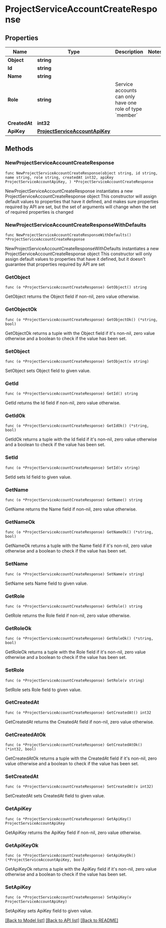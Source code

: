 # ProjectServiceAccountCreateResponse

## Properties

Name | Type | Description | Notes
------------ | ------------- | ------------- | -------------
**Object** | **string** |  | 
**Id** | **string** |  | 
**Name** | **string** |  | 
**Role** | **string** | Service accounts can only have one role of type &#x60;member&#x60; | 
**CreatedAt** | **int32** |  | 
**ApiKey** | [**ProjectServiceAccountApiKey**](ProjectServiceAccountApiKey.md) |  | 

## Methods

### NewProjectServiceAccountCreateResponse

`func NewProjectServiceAccountCreateResponse(object string, id string, name string, role string, createdAt int32, apiKey ProjectServiceAccountApiKey, ) *ProjectServiceAccountCreateResponse`

NewProjectServiceAccountCreateResponse instantiates a new ProjectServiceAccountCreateResponse object
This constructor will assign default values to properties that have it defined,
and makes sure properties required by API are set, but the set of arguments
will change when the set of required properties is changed

### NewProjectServiceAccountCreateResponseWithDefaults

`func NewProjectServiceAccountCreateResponseWithDefaults() *ProjectServiceAccountCreateResponse`

NewProjectServiceAccountCreateResponseWithDefaults instantiates a new ProjectServiceAccountCreateResponse object
This constructor will only assign default values to properties that have it defined,
but it doesn't guarantee that properties required by API are set

### GetObject

`func (o *ProjectServiceAccountCreateResponse) GetObject() string`

GetObject returns the Object field if non-nil, zero value otherwise.

### GetObjectOk

`func (o *ProjectServiceAccountCreateResponse) GetObjectOk() (*string, bool)`

GetObjectOk returns a tuple with the Object field if it's non-nil, zero value otherwise
and a boolean to check if the value has been set.

### SetObject

`func (o *ProjectServiceAccountCreateResponse) SetObject(v string)`

SetObject sets Object field to given value.


### GetId

`func (o *ProjectServiceAccountCreateResponse) GetId() string`

GetId returns the Id field if non-nil, zero value otherwise.

### GetIdOk

`func (o *ProjectServiceAccountCreateResponse) GetIdOk() (*string, bool)`

GetIdOk returns a tuple with the Id field if it's non-nil, zero value otherwise
and a boolean to check if the value has been set.

### SetId

`func (o *ProjectServiceAccountCreateResponse) SetId(v string)`

SetId sets Id field to given value.


### GetName

`func (o *ProjectServiceAccountCreateResponse) GetName() string`

GetName returns the Name field if non-nil, zero value otherwise.

### GetNameOk

`func (o *ProjectServiceAccountCreateResponse) GetNameOk() (*string, bool)`

GetNameOk returns a tuple with the Name field if it's non-nil, zero value otherwise
and a boolean to check if the value has been set.

### SetName

`func (o *ProjectServiceAccountCreateResponse) SetName(v string)`

SetName sets Name field to given value.


### GetRole

`func (o *ProjectServiceAccountCreateResponse) GetRole() string`

GetRole returns the Role field if non-nil, zero value otherwise.

### GetRoleOk

`func (o *ProjectServiceAccountCreateResponse) GetRoleOk() (*string, bool)`

GetRoleOk returns a tuple with the Role field if it's non-nil, zero value otherwise
and a boolean to check if the value has been set.

### SetRole

`func (o *ProjectServiceAccountCreateResponse) SetRole(v string)`

SetRole sets Role field to given value.


### GetCreatedAt

`func (o *ProjectServiceAccountCreateResponse) GetCreatedAt() int32`

GetCreatedAt returns the CreatedAt field if non-nil, zero value otherwise.

### GetCreatedAtOk

`func (o *ProjectServiceAccountCreateResponse) GetCreatedAtOk() (*int32, bool)`

GetCreatedAtOk returns a tuple with the CreatedAt field if it's non-nil, zero value otherwise
and a boolean to check if the value has been set.

### SetCreatedAt

`func (o *ProjectServiceAccountCreateResponse) SetCreatedAt(v int32)`

SetCreatedAt sets CreatedAt field to given value.


### GetApiKey

`func (o *ProjectServiceAccountCreateResponse) GetApiKey() ProjectServiceAccountApiKey`

GetApiKey returns the ApiKey field if non-nil, zero value otherwise.

### GetApiKeyOk

`func (o *ProjectServiceAccountCreateResponse) GetApiKeyOk() (*ProjectServiceAccountApiKey, bool)`

GetApiKeyOk returns a tuple with the ApiKey field if it's non-nil, zero value otherwise
and a boolean to check if the value has been set.

### SetApiKey

`func (o *ProjectServiceAccountCreateResponse) SetApiKey(v ProjectServiceAccountApiKey)`

SetApiKey sets ApiKey field to given value.



[[Back to Model list]](../README.md#documentation-for-models) [[Back to API list]](../README.md#documentation-for-api-endpoints) [[Back to README]](../README.md)


